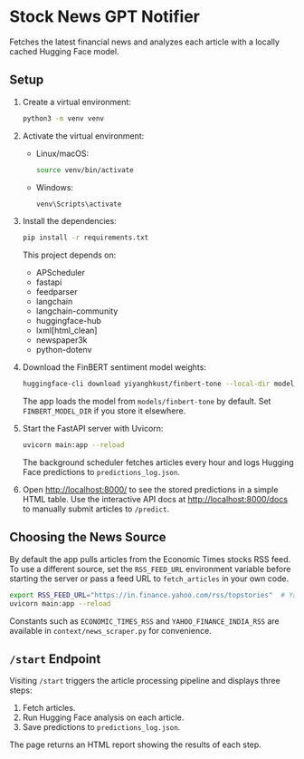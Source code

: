 # Stock News GPT Notifier

Fetches the latest financial news and analyzes each article with a locally cached Hugging Face model.

## Setup

1. Create a virtual environment:

   ```bash
   python3 -m venv venv
   ```

2. Activate the virtual environment:

   - Linux/macOS:

     ```bash
     source venv/bin/activate
     ```

   - Windows:

     ```bash
     venv\Scripts\activate
     ```

3. Install the dependencies:

   ```bash
   pip install -r requirements.txt
   ```

   This project depends on:

   - APScheduler
   - fastapi
   - feedparser
   - langchain
   - langchain-community
   - huggingface-hub
   - lxml[html_clean]
   - newspaper3k
   - python-dotenv

4. Download the FinBERT sentiment model weights:

   ```bash
   huggingface-cli download yiyanghkust/finbert-tone --local-dir models/finbert-tone
   ```

   The app loads the model from `models/finbert-tone` by default. Set
   `FINBERT_MODEL_DIR` if you store it elsewhere.

5. Start the FastAPI server with Uvicorn:

   ```bash
   uvicorn main:app --reload
   ```

   The background scheduler fetches articles every hour and logs Hugging Face
   predictions to `predictions_log.json`.

6. Open [http://localhost:8000/](http://localhost:8000/) to see the stored
   predictions in a simple HTML table.  Use the interactive API docs at
   [http://localhost:8000/docs](http://localhost:8000/docs) to manually submit
   articles to `/predict`.

## Choosing the News Source

By default the app pulls articles from the Economic Times stocks RSS feed. To
use a different source, set the `RSS_FEED_URL` environment variable before
starting the server or pass a feed URL to `fetch_articles` in your own code.

```bash
export RSS_FEED_URL="https://in.finance.yahoo.com/rss/topstories"  # Yahoo Finance
uvicorn main:app --reload
```

Constants such as `ECONOMIC_TIMES_RSS` and `YAHOO_FINANCE_INDIA_RSS` are
available in `context/news_scraper.py` for convenience.


## `/start` Endpoint

Visiting `/start` triggers the article processing pipeline and displays three steps:

1. Fetch articles.
2. Run Hugging Face analysis on each article.
3. Save predictions to `predictions_log.json`.

The page returns an HTML report showing the results of each step.
